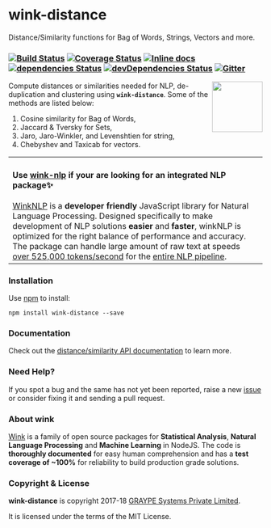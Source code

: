 # wink-distance

Distance/Similarity functions for Bag of Words, Strings, Vectors and more.

### [![Build Status](https://api.travis-ci.org/winkjs/wink-distance.svg?branch=master)](https://travis-ci.org/winkjs/wink-distance) [![Coverage Status](https://coveralls.io/repos/github/winkjs/wink-distance/badge.svg?branch=master)](https://coveralls.io/github/winkjs/wink-distance?branch=master) [![Inline docs](http://inch-ci.org/github/winkjs/wink-distance.svg?branch=master)](http://inch-ci.org/github/winkjs/wink-distance) [![dependencies Status](https://david-dm.org/winkjs/wink-distance/status.svg)](https://david-dm.org/winkjs/wink-distance) [![devDependencies Status](https://david-dm.org/winkjs/wink-distance/dev-status.svg)](https://david-dm.org/winkjs/wink-distance?type=dev) [![Gitter](https://img.shields.io/gitter/room/nwjs/nw.js.svg)](https://gitter.im/winkjs/Lobby)

[<img align="right" src="https://decisively.github.io/wink-logos/logo-title.png" width="100px" >](http://wink.org.in/)

Compute distances or similarities needed for NLP, de-duplication and clustering using **`wink-distance`**. Some of the methods are listed below:

1. Cosine similarity for Bag of Words,
1. Jaccard & Tversky for Sets,
1. Jaro, Jaro-Winkler, and Levenshtien for string,
1. Chebyshev and Taxicab for vectors.

<table><tr><td>
    <h4>Use <a href="https://github.com/winkjs/wink-nlp">wink-nlp</a> if your are looking for an integrated NLP package✨</h4>
    <a href="https://github.com/winkjs/wink-nlp">WinkNLP</a> is a <b>developer friendly</b> JavaScript library for Natural Language Processing. Designed specifically to make development of NLP solutions <b>easier</b> and <b>faster</b>, winkNLP is optimized for the right balance of performance and accuracy. The package can handle large amount of raw text at speeds <a href="https://github.com/winkjs/wink-nlp#speed--accuracy">over 525,000 tokens/second</a> for the <a href="https://winkjs.org/wink-nlp/processing-pipeline.html">entire NLP pipeline</a>.
</td></tr></table>

### Installation

Use [npm](https://www.npmjs.com/package/wink-distance) to install:

    npm install wink-distance --save


### Documentation
Check out the [distance/similarity API documentation](https://winkjs.org/wink-distance) to learn more.

### Need Help?

If you spot a bug and the same has not yet been reported, raise a new [issue](https://github.com/winkjs/wink-distance/issues) or consider fixing it and sending a pull request.

### About wink
[Wink](http://winkjs.org/) is a family of open source packages for **Statistical Analysis**, **Natural Language Processing** and **Machine Learning** in NodeJS. The code is **thoroughly documented** for easy human comprehension and has a **test coverage of ~100%** for reliability to build production grade solutions.

### Copyright & License

**wink-distance** is copyright 2017-18 [GRAYPE Systems Private Limited](http://graype.in/).

It is licensed under the terms of the MIT License.
